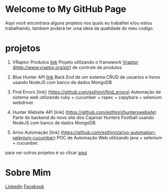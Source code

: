 # Welcome to My GitHub Page

Aqui você encontrara alguns projetos nos quais eu trabalhei e/ou estou trabalhando, 
tambem poderá ter uma ideia da qualidade do meu codigo.


# projetos

1. VRaptor Produtos [link](https://github.com/esthinri/vraptor4-produtos)
Projeto utilizando o framework [Vraptor 4]()http://www.vraptor.org/pt/) de controle de produtos

2. Blue Hunter API [link](https://github.com/esthinri/bluehunterapi)
Back End de um sistema CRUD de usuarios e livros usando NodeJS com banco de dados MongoDB

3. Find Errors [link] (https://github.com/esthinri/find_errors)
Automação de sistema web utilizando ruby + cucumber + rspec + capybara + selenium webdriver.

4. Hunter Website API [link] (https://github.com/esthinri/hunterswebsite)
Parte do backend do novo site dos Cajamar Hunters Football usando NodeJS com banco de dados MongoDB.

5. Arivo Automação [link] (https://github.com/esthinri/arivo-automation-selenium-cucumber)
POC de Automação Web utilizando java + selenium + cucumber.

para ver outros projetos é so clicar [aqui](https://github.com/esthinri?tab=repositories)


# Sobre Mim

[LinkedIn](https://www.linkedin.com/in/estherhinrichsen/)
[Facebook](https://www.facebook.com/esther.hinrichsen)  
